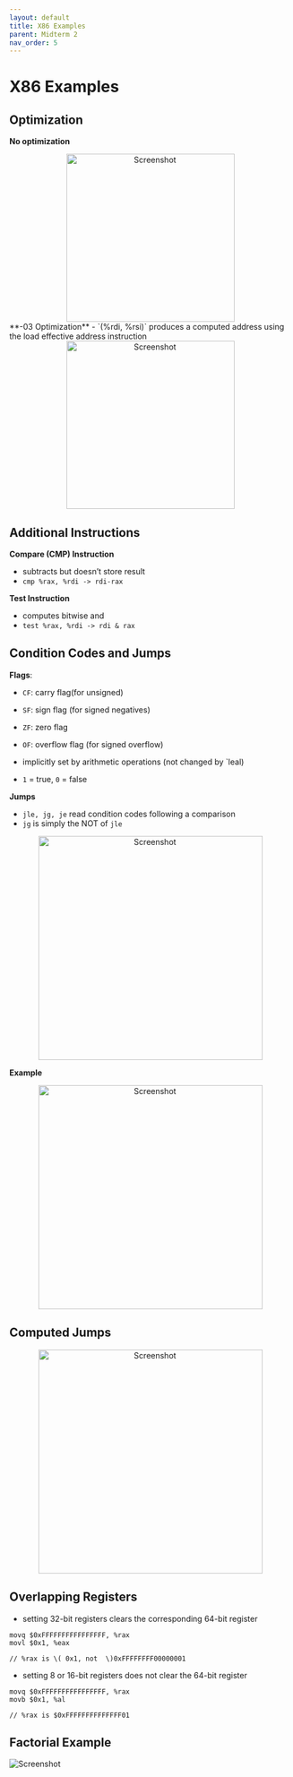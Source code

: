 ```yaml
---
layout: default
title: X86 Examples
parent: Midterm 2
nav_order: 5
---
```

# X86 Examples
## Optimization
**No optimization**
<div style="text-align: center;">
  <img src="{{ '/images/Screen Shot 2024-03-14 at 4.57.49 PM.png' | relative_url }}" alt="Screenshot" width="300">
</div>
**-03 Optimization**
- `(%rdi, %rsi)` produces a computed address using the load effective address instruction
<div style="text-align: center;">
  <img src="{{ '/images/Screen Shot 2024-03-14 at 4.58.09 PM.png' | relative_url }}" alt="Screenshot" width="300">
</div>

## Additional Instructions
**Compare (CMP) Instruction**
- subtracts but doesn’t store result
- `cmp %rax, %rdi -> rdi-rax`

**Test Instruction**
- computes bitwise and
- `test %rax, %rdi -> rdi & rax`

## Condition Codes and Jumps
**Flags**:
- `CF`: carry flag(for unsigned)
- `SF`: sign flag (for signed negatives)
- `ZF`: zero flag
- `OF`: overflow flag (for signed overflow)

- implicitly set by arithmetic operations (not changed by `leal)
- `1` = true, `0` = false

**Jumps**
- `jle, jg, je` read condition codes following a comparison
- `jg` is simply the NOT of `jle`
<div style="text-align: center;">
  <img src="{{ '/images/Screen Shot 2024-03-14 at 5.27.33 PM.png' | relative_url }}" alt="Screenshot" width="400">
</div>

**Example**
<div style="text-align: center;">
  <img src="{{ '/images/Screen Shot 2024-03-14 at 5.34.28 PM.png' | relative_url }}" alt="Screenshot" width="400">
</div>

## Computed Jumps
<div style="text-align: center;">
  <img src="{{ '/images/Screen Shot 2024-03-14 at 5.48.01 PM.png' | relative_url }}" alt="Screenshot" width="400">
</div>

## Overlapping Registers
- setting 32-bit registers clears the corresponding 64-bit register

```
movq $0xFFFFFFFFFFFFFFFF, %rax
movl $0x1, %eax

// %rax is \( 0x1, not  \)0xFFFFFFFF00000001
```

- setting 8 or 16-bit registers does not clear the 64-bit register

```
movq $0xFFFFFFFFFFFFFFFF, %rax
movb $0x1, %al

// %rax is $0xFFFFFFFFFFFFFF01
```

## Factorial Example
<div>
  <img src="{{ '/images/Screen Shot 2024-03-14 at 6.08.44 PM.png' | relative_url }}" alt="Screenshot">
</div>